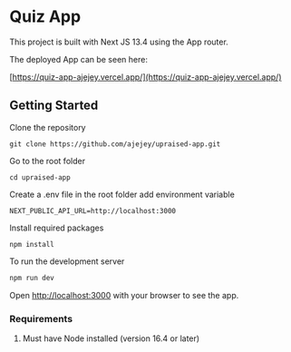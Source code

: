 # Quiz App
This project is built with Next JS 13.4 using the App router. 

The deployed App can be seen here:

[https://quiz-app-ajejey.vercel.app/](https://quiz-app-ajejey.vercel.app/)

## Getting Started

Clone the repository

```
git clone https://github.com/ajejey/upraised-app.git
```

Go to the root folder

```
cd upraised-app
```

Create a .env file in the root folder add environment variable

```
NEXT_PUBLIC_API_URL=http://localhost:3000
```

Install required packages

```
npm install
```

To run the development server

```bash
npm run dev
```

Open [http://localhost:3000](http://localhost:3000) with your browser to see the app.


### Requirements
1. Must have Node installed (version 16.4 or later)
